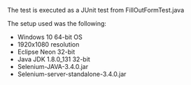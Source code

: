 The test is executed as a JUnit test from FillOutFormTest.java

The setup used was the following:
- Windows 10 64-bit OS
- 1920x1080 resolution
- Eclipse Neon 32-bit
- Java JDK 1.8.0_131 32-bit
- Selenium-JAVA-3.4.0.jar
- Selenium-server-standalone-3.4.0.jar
